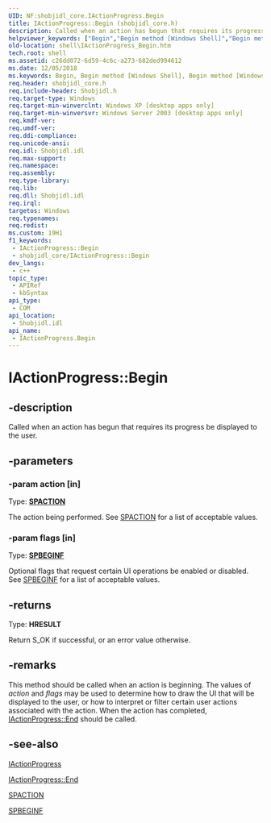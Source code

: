 ```yaml
---
UID: NF:shobjidl_core.IActionProgress.Begin
title: IActionProgress::Begin (shobjidl_core.h)
description: Called when an action has begun that requires its progress be displayed to the user.
helpviewer_keywords: ["Begin","Begin method [Windows Shell]","Begin method [Windows Shell]","IActionProgress interface","IActionProgress interface [Windows Shell]","Begin method","IActionProgress.Begin","IActionProgress::Begin","shell.IActionProgress_Begin","shell_IActionProgress_Begin","shobjidl_core/IActionProgress::Begin"]
old-location: shell\IActionProgress_Begin.htm
tech.root: shell
ms.assetid: c26dd072-6d59-4c6c-a273-682ded994612
ms.date: 12/05/2018
ms.keywords: Begin, Begin method [Windows Shell], Begin method [Windows Shell],IActionProgress interface, IActionProgress interface [Windows Shell],Begin method, IActionProgress.Begin, IActionProgress::Begin, shell.IActionProgress_Begin, shell_IActionProgress_Begin, shobjidl_core/IActionProgress::Begin
req.header: shobjidl_core.h
req.include-header: Shobjidl.h
req.target-type: Windows
req.target-min-winverclnt: Windows XP [desktop apps only]
req.target-min-winversvr: Windows Server 2003 [desktop apps only]
req.kmdf-ver: 
req.umdf-ver: 
req.ddi-compliance: 
req.unicode-ansi: 
req.idl: Shobjidl.idl
req.max-support: 
req.namespace: 
req.assembly: 
req.type-library: 
req.lib: 
req.dll: Shobjidl.idl
req.irql: 
targetos: Windows
req.typenames: 
req.redist: 
ms.custom: 19H1
f1_keywords:
 - IActionProgress::Begin
 - shobjidl_core/IActionProgress::Begin
dev_langs:
 - c++
topic_type:
 - APIRef
 - kbSyntax
api_type:
 - COM
api_location:
 - Shobjidl.idl
api_name:
 - IActionProgress.Begin
---
```


# IActionProgress::Begin


## -description

Called when an action has begun that requires its progress be displayed to the user.

## -parameters

### -param action [in]

Type: <b><a href="/windows/desktop/api/shobjidl_core/ne-shobjidl_core-spaction">SPACTION</a></b>

The action being performed. See <a href="/windows/desktop/api/shobjidl_core/ne-shobjidl_core-spaction">SPACTION</a> for a list of acceptable values.

### -param flags [in]

Type: <b><a href="/windows/win32/api/shobjidl_core/ne-shobjidl_core-_spbeginf">SPBEGINF</a></b>

Optional flags that request certain UI operations be enabled or disabled. See <a href="/windows/win32/api/shobjidl_core/ne-shobjidl_core-_spbeginf">SPBEGINF</a> for a list of acceptable values.

## -returns

Type: <b>HRESULT</b>

Return S_OK if successful, or an error value otherwise.

## -remarks

This method should be called when an action is beginning. The values of <i>action</i> and <i>flags</i> may be used to determine how to draw the UI that will be displayed to the user, or how to interpret or filter certain user actions associated with the action. When the action has completed, <a href="/windows/desktop/api/shobjidl_core/nf-shobjidl_core-iactionprogress-end">IActionProgress::End</a> should be called.

## -see-also

<a href="/windows/desktop/api/shobjidl_core/nn-shobjidl_core-iactionprogress">IActionProgress</a>



<a href="/windows/desktop/api/shobjidl_core/nf-shobjidl_core-iactionprogress-end">IActionProgress::End</a>



<a href="/windows/desktop/api/shobjidl_core/ne-shobjidl_core-spaction">SPACTION</a>



<a href="/windows/win32/api/shobjidl_core/ne-shobjidl_core-_spbeginf">SPBEGINF</a>